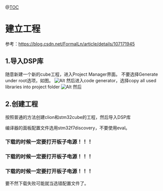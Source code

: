 
@[TOC](简易测试仪)

# 建立工程
参考：https://blog.csdn.net/FormalLn/article/details/107171945
## 1.导入DSP库
随意新建一个新的cube工程，进入Project Manager界面。
不要选择Generate under root选项，如图。
![Alt](https://imgconvert.csdnimg.cn/aHR0cHM6Ly90dHR0dHR0dHR0dHR0dC5vc3MtY24tYmVpamluZy5hbGl5dW5jcy5jb20vY2xpb24vJUU5JTgwJTg5JUU5JUExJUI5LnBuZw?x-oss-process=image/format,png)
然后进入code generator，选择copy all used libraries into project folder
![Alt](https://imgconvert.csdnimg.cn/aHR0cHM6Ly90dHR0dHR0dHR0dHR0dC5vc3MtY24tYmVpamluZy5hbGl5dW5jcy5jb20vY2xpb24vJUU5JTgwJTg5JUU2JThCJUE5JUU2JTg5JTgwJUU2JTlDJTg5JUU2JTk2JTg3JUU0JUJCJUI2LnBuZw?x-oss-process=image/format,png)
然后
## 2.创建工程
按照普通的方法创建clion和stm32cube的工程，然后导入DSP库

编译器的面板配置文件选用stm32f7discovery，不要使用eval。

### 下载的时候一定要打开板子电源！！！
### 下载的时候一定要打开板子电源！！！
### 下载的时候一定要打开板子电源！！！
要不然下载失败可能就当选错配置文件了。
